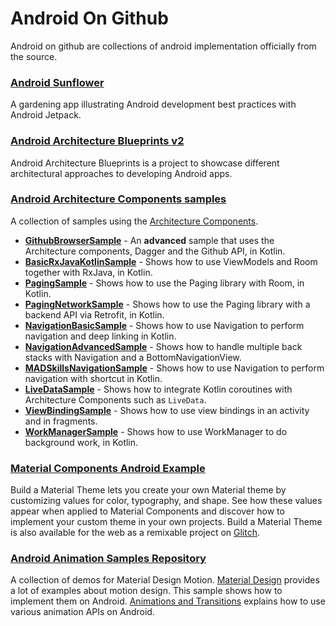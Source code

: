 # Android On Github

Android on github are collections of android implementation officially from the source.

### [Android Sunflower](https://github.com/android/sunflower)

A gardening app illustrating Android development best practices with Android Jetpack.

### [Android Architecture Blueprints v2](https://github.com/android/architecture-samples)

Android Architecture Blueprints is a project to showcase different architectural approaches to developing Android apps.

### [Android Architecture Components samples](https://github.com/android/architecture-components-samples)

A collection of samples using the [Architecture Components](https://developer.android.com/arch).

- **[GithubBrowserSample](https://github.com/googlesamples/android-architecture-components/blob/master/GithubBrowserSample)** - An **advanced** sample that uses the Architecture components, Dagger and the Github API, in Kotlin.
- **[BasicRxJavaKotlinSample](https://github.com/googlesamples/android-architecture-components/blob/master/BasicRxJavaSampleKotlin)** - Shows how to use ViewModels and Room together with RxJava, in Kotlin.
- **[PagingSample](https://github.com/googlesamples/android-architecture-components/tree/master/PagingSample)** - Shows how to use the Paging library with Room, in Kotlin.
- **[PagingNetworkSample](https://github.com/googlesamples/android-architecture-components/tree/master/PagingWithNetworkSample)** - Shows how to use the Paging library with a backend API via Retrofit, in Kotlin.
- **[NavigationBasicSample](https://github.com/googlesamples/android-architecture-components/tree/master/NavigationBasicSample)** - Shows how to use Navigation to perform navigation and deep linking in Kotlin.
- **[NavigationAdvancedSample](https://github.com/googlesamples/android-architecture-components/tree/master/NavigationAdvancedSample)** - Shows how to handle multiple back stacks with Navigation and a BottomNavigationView.
- [**MADSkillsNavigationSample**](https://github.com/android/architecture-components-samples/tree/main/MADSkillsNavigationSample) - Shows how to use Navigation to perform navigation with shortcut in Kotlin.
- **[LiveDataSample](https://github.com/googlesamples/android-architecture-components/tree/master/LiveDataSample)** - Shows how to integrate Kotlin coroutines with Architecture Components such as `LiveData`.
- **[ViewBindingSample](https://github.com/googlesamples/android-architecture-components/tree/master/ViewBindingSample)** - Shows how to use view bindings in an activity and in fragments.
- **[WorkManagerSample](https://github.com/googlesamples/android-architecture-components/tree/master/WorkManagerSample)** - Shows how to use WorkManager to do background work, in Kotlin.

### [Material Components Android Example](https://github.com/material-components/material-components-android-examples)

Build a Material Theme lets you create your own Material theme by customizing values for color, typography, and shape. See how these values appear when applied to Material Components and discover how to implement your custom theme in your own projects. Build a Material Theme is also available for the web as a remixable project on [Glitch](https://glitch.com/~material-theme-builder).

### [Android Animation Samples Repository](https://github.com/android/animation-samples)

A collection of demos for Material Design Motion. [Material Design](https://material.io/) provides a lot of examples about motion design. This sample shows how to implement them on Android. [Animations and Transitions](https://developer.android.com/training/animation) explains how to use various animation APIs on Android.
